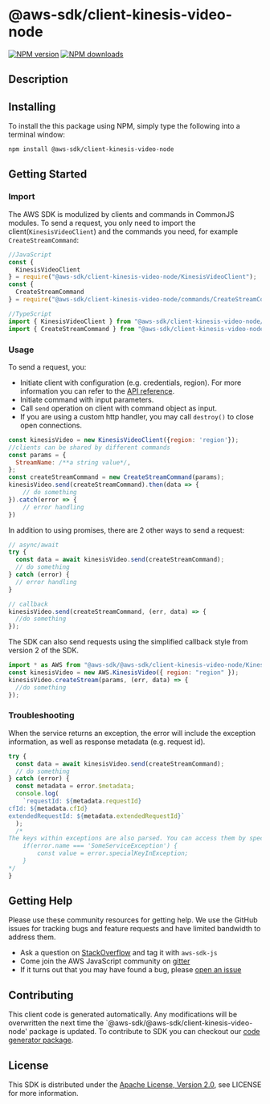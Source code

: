 # @aws-sdk/client-kinesis-video-node

[![NPM version](https://img.shields.io/npm/v/@aws-sdk/client-kinesis-video-node/preview.svg)](https://www.npmjs.com/package/@aws-sdk/client-kinesis-video-node)
[![NPM downloads](https://img.shields.io/npm/dm/@aws-sdk/client-kinesis-video-node.svg)](https://www.npmjs.com/package/@aws-sdk/client-kinesis-video-node)

## Description

<p/>

## Installing

To install the this package using NPM, simply type the following into a terminal window:

```
npm install @aws-sdk/client-kinesis-video-node
```

## Getting Started

### Import

The AWS SDK is modulized by clients and commands in CommonJS modules. To send a request, you only need to import the client(`KinesisVideoClient`) and the commands you need, for example `CreateStreamCommand`:

```javascript
//JavaScript
const {
  KinesisVideoClient
} = require("@aws-sdk/client-kinesis-video-node/KinesisVideoClient");
const {
  CreateStreamCommand
} = require("@aws-sdk/client-kinesis-video-node/commands/CreateStreamCommand");
```

```javascript
//TypeScript
import { KinesisVideoClient } from "@aws-sdk/client-kinesis-video-node/KinesisVideoClient";
import { CreateStreamCommand } from "@aws-sdk/client-kinesis-video-node/commands/CreateStreamCommand";
```

### Usage

To send a request, you:

- Initiate client with configuration (e.g. credentials, region). For more information you can refer to the [API reference][].
- Initiate command with input parameters.
- Call `send` operation on client with command object as input.
- If you are using a custom http handler, you may call `destroy()` to close open connections.

```javascript
const kinesisVideo = new KinesisVideoClient({region: 'region'});
//clients can be shared by different commands
const params = {
  StreamName: /**a string value*/,
};
const createStreamCommand = new CreateStreamCommand(params);
kinesisVideo.send(createStreamCommand).then(data => {
    // do something
}).catch(error => {
    // error handling
})
```

In addition to using promises, there are 2 other ways to send a request:

```javascript
// async/await
try {
  const data = await kinesisVideo.send(createStreamCommand);
  // do something
} catch (error) {
  // error handling
}
```

```javascript
// callback
kinesisVideo.send(createStreamCommand, (err, data) => {
  //do something
});
```

The SDK can also send requests using the simplified callback style from version 2 of the SDK.

```javascript
import * as AWS from "@aws-sdk/@aws-sdk/client-kinesis-video-node/KinesisVideo";
const kinesisVideo = new AWS.KinesisVideo({ region: "region" });
kinesisVideo.createStream(params, (err, data) => {
  //do something
});
```

### Troubleshooting

When the service returns an exception, the error will include the exception information, as well as response metadata (e.g. request id).

```javascript
try {
  const data = await kinesisVideo.send(createStreamCommand);
  // do something
} catch (error) {
  const metadata = error.$metadata;
  console.log(
    `requestId: ${metadata.requestId}
cfId: ${metadata.cfId}
extendedRequestId: ${metadata.extendedRequestId}`
  );
  /*
The keys within exceptions are also parsed. You can access them by specifying exception names:
    if(error.name === 'SomeServiceException') {
        const value = error.specialKeyInException;
    }
*/
}
```

## Getting Help

Please use these community resources for getting help. We use the GitHub issues for tracking bugs and feature requests and have limited bandwidth to address them.

- Ask a question on [StackOverflow](https://stackoverflow.com/questions/tagged/aws-sdk-js) and tag it with `aws-sdk-js`
- Come join the AWS JavaScript community on [gitter](https://gitter.im/aws/aws-sdk-js-v3)
- If it turns out that you may have found a bug, please [open an issue](https://github.com/aws/aws-sdk-js-v3/issues)

## Contributing

This client code is generated automatically. Any modifications will be overwritten the next time the `@aws-sdk/@aws-sdk/client-kinesis-video-node' package is updated. To contribute to SDK you can checkout our [code generator package][].

## License

This SDK is distributed under the
[Apache License, Version 2.0](http://www.apache.org/licenses/LICENSE-2.0),
see LICENSE for more information.

[code generator package]: https://github.com/aws/aws-sdk-js-v3/tree/master/packages/service-types-generator
[api reference]: https://docs.aws.amazon.com/AWSJavaScriptSDK/latest/
